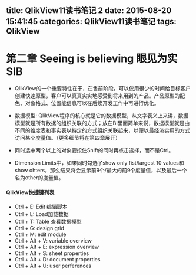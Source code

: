 title: QlikView11读书笔记 2
date: 2015-08-20 15:41:45
categories: QlikView11读书笔记
tags: QlikView
---
# 第二章 Seeing is believing 眼见为实 SIB
 
- QlikView的一个重要特性在于，在售前阶段，可以仅用很少的时间给目标客户创建快速原型，客户可以真真实实地感受到将来用到的产品。产品原型的配色、对象格式、位置能信息可以在后续开发工作中再进行优化。

- 数据模型: QlikView程序的核心就是它的数据模型，从文字表义上来讲，数据模型就是所有数据的组织关联的方式；放在BI里面简单来说，数据模型就是由不同的维度表和事实表以特定的方式组织关联起来，以便以最经济实用的方式访问某个度量值。（更多细节将在第四章展开）

- 同时选中两个以上的对象要按住Shift的同时再点击选择，而不是Ctrl。

- Dimension Limits中，如果同时勾选了show only fist/largest 10 values和show ohters，那么结果将会显示前9个/最大的前9个度量值，以及最后一个名为other的度量值。
 
 
#### QlikView快捷键列表
- Ctrl + E: Edit 编辑脚本
- Ctrl + L: Load加载数据
- Ctrl + T: Table 查看数据模型
- Ctrl + G: design grid
- Ctrl + M: edit module
- Ctrl + Alt + V: variable overview
- Ctrl + Alt + E: expression overview
- Ctrl + Alt + S: sheet properties
- Ctrl + Alt + D: document properties
- Ctrl + Alt + U: user perferences